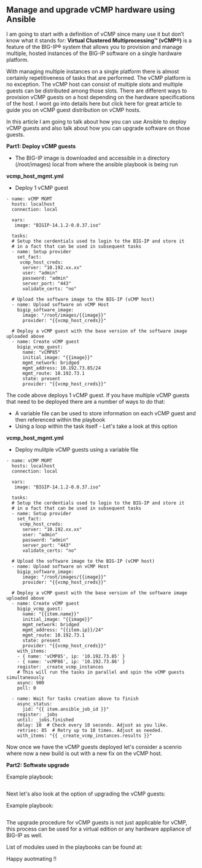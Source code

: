 ## Manage and upgrade vCMP hardware using Ansible

I am going to start with a definition of vCMP since many use it but don’t know what it stands for: **Virtual Clustered Multiprocessing™ (vCMP®)** is a feature of the BIG-IP® system that allows you to provision and manage multiple, hosted instances of the BIG-IP software on a single hardware platform.

With managing multiple instances on a single platform there is almost certainly repetitiveness of tasks that are performed. The vCMP platform is no exception. The vCMP host can consist of multiple slots and multiple guests can be distributed among those slots. There are different ways to provision vCMP guests on a host depending on the hardware specifications of the host. I wont go into details here but click here for great article to guide you on vCMP guest distribution on vCMP hosts.

In this article I am going to talk about how you can use Ansible to deploy vCMP guests and also talk about how you can upgrade software on those guests.

**Part1: Deploy vCMP guests**
- The BIG-IP image is downloaded and accessible in a directory (/root/images) local from where the ansible playbook is being run 

**vcmp_host_mgmt.yml**
- Deploy 1 vCMP guest

```
- name: vCMP MGMT
  hosts: localhost
  connection: local

  vars:
   image: "BIGIP-14.1.2-0.0.37.iso"

  tasks:
  # Setup the cerdentials used to login to the BIG-IP and store it
  # in a fact that can be used in subsequent tasks
  - name: Setup provider
    set_fact:
     vcmp_host_creds:
      server: "10.192.xx.xx"
      user: "admin"
      password: "admin"
      server_port: "443"
      validate_certs: "no"

  # Upload the software image to the BIG-IP (vCMP host)
  - name: Upload software on vCMP Host
    bigip_software_image:
      image: "/root/images/{{image}}"
      provider: "{{vcmp_host_creds}}"

  # Deploy a vCMP guest with the base version of the software image uploaded above
  - name: Create vCMP guest
    bigip_vcmp_guest:
      name: "vCMP85"
      initial_image: "{{image}}"
      mgmt_network: bridged
      mgmt_address: 10.192.73.85/24
      mgmt_route: 10.192.73.1
      state: present
      provider: "{{vcmp_host_creds}}"
```

The code above deploys 1 vCMP guest. If you have multiple vCMP guests that need to be deployed there are a number of ways to do that:
- A variable file can be used to store information on each vCMP guest and then referenced within the playbook
- Using a loop within the task itself - Let's take a look at this option

**vcmp_host_mgmt.yml**
- Deploy mulitple vCMP guests using a variable file

```
- name: vCMP MGMT
  hosts: localhost
  connection: local

  vars:
   image: "BIGIP-14.1.2-0.0.37.iso"
   
  tasks:
  # Setup the cerdentials used to login to the BIG-IP and store it
  # in a fact that can be used in subsequent tasks
  - name: Setup provider
    set_fact:
     vcmp_host_creds:
      server: "10.192.xx.xx"
      user: "admin"
      password: "admin"
      server_port: "443"
      validate_certs: "no"

  # Upload the software image to the BIG-IP (vCMP host)
  - name: Upload software on vCMP Host
    bigip_software_image:
      image: "/root/images/{{image}}"
      provider: "{{vcmp_host_creds}}"

  # Deploy a vCMP guest with the base version of the software image uploaded above
  - name: Create vCMP guest
    bigip_vcmp_guest:
      name: "{{item.name}}"
      initial_image: "{{image}}"
      mgmt_network: bridged
      mgmt_address: "{{item.ip}}/24"
      mgmt_route: 10.192.73.1
      state: present
      provider: "{{vcmp_host_creds}}"
    with_items: 
    - { name: 'vCMP85', ip: '10.192.73.85' }
    - { name: 'vcMP86', ip: '10.192.73.86' }
    register: _create_vcmp_instances
    # This will run the tasks in parallel and spin the vCMP guests simultaneously
    async: 900
    poll: 0

  - name: Wait for tasks creation above to finish
    async_status:
      jid: "{{ item.ansible_job_id }}"
    register: _jobs
    until: _jobs.finished
    delay: 10  # Check every 10 seconds. Adjust as you like.
    retries: 85  # Retry up to 10 times. Adjust as needed.
    with_items: "{{ _create_vcmp_instances.results }}"

 ```

Now once we have the vCMP guests deployed let's consider a scenrio where now a new build is out with a new fix on the vCMP host.

**Part2: Softwate upgrade**

Example playbook:
```
```

Next let's also look at the option of upgrading the vCMP guests:

Example playbook:
```
```

The upgrade procedure for vCMP guests is not just applicable for vCMP, this process can be used for a virtual edition or any hardware appliance of BIG-IP as well.

List of modules used in the playbooks can be found at:

Happy auotmating !!
